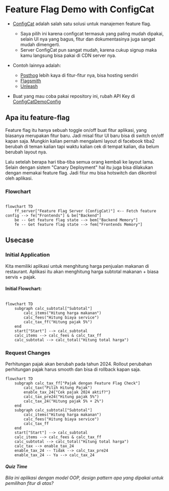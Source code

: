 # Feature Flag Demo with ConfigCat

- [ConfigCat](https://configcat.com/) adalah salah satu solusi untuk manajemen feature flag.
  - Saya pilih ini karena configcat termasuk yang paling mudah dipakai, selain UI nya yang bagus, 
    fitur dan dokumentasinya juga sangat mudah dimengerti.
  - Server ConfigCat pun sangat mudah, karena cukup signup maka kamu langsung bisa pakai di CDN server nya.
- Contoh lainnya adalah: 
  - [Posthog](https://posthog.com/) lebih kaya di fitur-fitur nya, bisa hosting sendiri
  - [Flagsmith](https://www.flagsmith.com/)
  - [Unleash](https://www.getunleash.io/) 

- Buat yang mau coba pakai repository ini, rubah API Key di [ConfigCatDemoConfig](src/main/java/edu/rein/configcatdemo/ConfigcatDemoConfig.java)

## Apa itu feature-flag

Feature flag itu hanya sebuah toggle on/off buat fitur aplikasi, yang biasanya merupakan fitur baru. 
Jadi misal fitur UI baru bisa di switch on/off kapan saja.
Mungkin kalian pernah mengalami layout di facebook tiba2 berubah
di teman kalian tapi waktu kalian cek di tempat kalian, dia belum berubah layout nya.

Lalu setelah berapa hari tiba-tiba semua orang kembali ke layout lama.
Selain dengan sistem "Canary Deployment" hal itu juga bisa dilakukan dengan memakai feature flag.
Jadi fitur mu bisa hotswitch dan dikontrol oleh aplikasi.

### Flowchart

```mermaid

flowchart TD
    ff_server["Feature Flag Server (ConfigCat)"] <-- Fetch feature config --> fe["Frontends"] & be["Backend"]
    be -- Get feature flag state --> bem["Backend Memory"]
    fe -- Get feature flag state --> fem["Frontends Memory"]
```

## Usecase

### Initial Application

Kita memiliki aplikasi untuk menghitung harga penjualan makanan di restaurant.
Aplikasi itu akan menghitung harga subtotal makanan + biasa servis + pajak.

#### Initial Flowchart:

```mermaid

flowchart TD
    subgraph calc_subtotal["Subtotal"]
        calc_items("Hitung harga makanan")
        calc_fees("Hitung biaya service")
        calc_tax_ff("Hitung pajak 5%")
    end
    start["Start"] --> calc_subtotal
    calc_items --> calc_fees & calc_tax_ff
    calc_subtotal --> calc_total("Hitung total harga")
```

### Request Changes

Perhitungan pajak akan berubah pada tahun 2024.
Rollout perubahan perhitungan pajak harus smooth dan bisa di rollback kapan saja.

```mermaid
flowchart TD
    subgraph calc_tax_ff["Pajak dengan Feature Flag Check"]
        calc_tax("Pilih Hitung Pajak")
        enable_tax_24{"Cek pajak 2024 aktif?"}
        calc_tax_pre24("Hitung pajak 5%")
        calc_tax_24("Hitung pajak 5% + 2%")
    end
    subgraph calc_subtotal["Subtotal"]
        calc_items("Hitung harga makanan")
        calc_fees("Hitung biaya service")
        calc_tax_ff
    end
    start["Start"] --> calc_subtotal
    calc_items --> calc_fees & calc_tax_ff
    calc_subtotal --> calc_total("Hitung total harga")
    calc_tax --> enable_tax_24
    enable_tax_24 -- Tidak --> calc_tax_pre24
    enable_tax_24 -- Ya --> calc_tax_24
```

#### _Quiz Time_

_Bila ini aplikasi dengan model OOP, 
design pattern apa yang dipakai untuk pemilihan fitur di atas?_